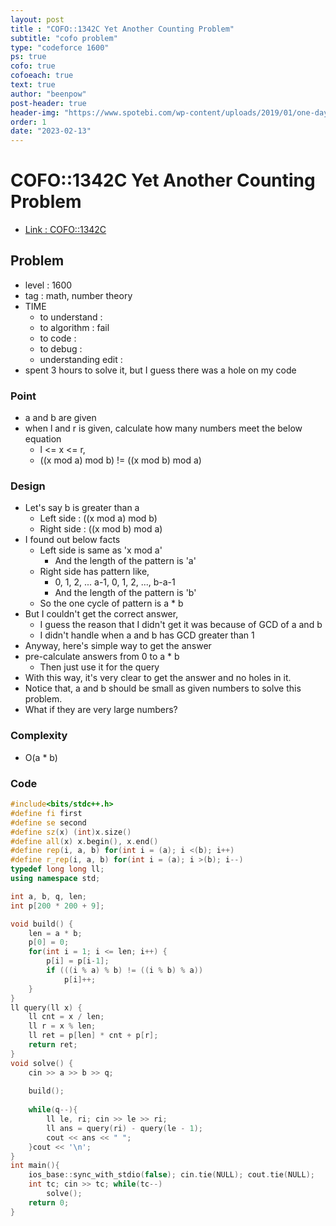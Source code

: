 ```yaml
---
layout: post
title : "COFO::1342C Yet Another Counting Problem"
subtitle: "cofo problem"
type: "codeforce 1600"
ps: true
cofo: true
cofoeach: true
text: true
author: "beenpow"
post-header: true
header-img: "https://www.spotebi.com/wp-content/uploads/2019/01/one-day-day-one-workout-motivation-spotebi.jpg"
order: 1
date: "2023-02-13"
---
```

# COFO::1342C Yet Another Counting Problem
- [Link : COFO::1342C](https://codeforces.com/problemset/problem/1342/C)


## Problem 

- level : 1600
- tag : math, number theory
- TIME
  - to understand    : 
  - to algorithm     : fail
  - to code          : 
  - to debug         : 
  - understanding edit : 
- spent 3 hours to solve it, but I guess there was a hole on my code

### Point
- a and b are given
- when l and r is given, calculate how many numbers meet the below equation
  - l <= x <= r,
  - ((x mod a) mod b) != ((x mod b) mod a)

### Design
- Let's say b is greater than a
  - Left side : ((x mod a) mod b)
  - Right side : ((x mod b) mod a)
- I found out below facts
  - Left side is same as 'x mod a'
    - And the length of the pattern is 'a'
  - Right side has pattern like,
    - 0, 1, 2, ... a-1, 0, 1, 2, ..., b-a-1
    - And the length of the pattern is 'b'
  - So the one cycle of pattern is a * b
- But I couldn't get the correct answer, 
  - I guess the reason that I didn't get it was because of GCD of a and b
  - I didn't handle when a and b has GCD greater than 1
- Anyway, here's simple way to get the answer
- pre-calculate answers from 0 to a * b
  - Then just use it for the query
- With this way, it's very clear to get the answer and no holes in it.
- Notice that, a and b should be small as given numbers to solve this problem.
- What if they are very large numbers?

### Complexity
- O(a * b)

### Code

```cpp
#include<bits/stdc++.h>
#define fi first
#define se second
#define sz(x) (int)x.size()
#define all(x) x.begin(), x.end()
#define rep(i, a, b) for(int i = (a); i <(b); i++)
#define r_rep(i, a, b) for(int i = (a); i >(b); i--)
typedef long long ll;
using namespace std;

int a, b, q, len;
int p[200 * 200 + 9];

void build() {
    len = a * b;
    p[0] = 0;
    for(int i = 1; i <= len; i++) {
        p[i] = p[i-1];
        if (((i % a) % b) != ((i % b) % a))
            p[i]++;
    }
}
ll query(ll x) {
    ll cnt = x / len;
    ll r = x % len;
    ll ret = p[len] * cnt + p[r];
    return ret;
}
void solve() {
    cin >> a >> b >> q;
    
    build();
    
    while(q--){
        ll le, ri; cin >> le >> ri;
        ll ans = query(ri) - query(le - 1);
        cout << ans << " ";
    }cout << '\n';
}
int main(){
    ios_base::sync_with_stdio(false); cin.tie(NULL); cout.tie(NULL);
    int tc; cin >> tc; while(tc--)
        solve();
    return 0;
}
```

